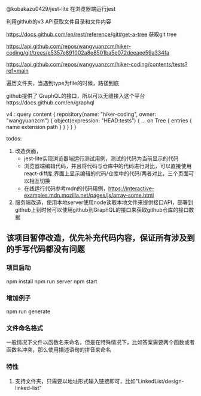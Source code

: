 @kobakazu0429/jest-lite
在浏览器端运行jest


利用github的v3 API获取文件目录和文件内容

https://docs.github.com/en/rest/reference/git#get-a-tree  获取git tree

https://api.github.com/repos/wangyuanzcm/hiker-coding/git/trees/e5357e891002a8e8501ba5e072deeaee59a334fa


https://api.github.com/repos/wangyuanzcm/hiker-coding/contents/tests?ref=main

遍历文件夹，当遇到type为file的时候，路径到底

github提供了 GraphQL的接口，所以可以无缝接入这个平台https://docs.github.com/en/graphql

v4 :
query content {
  repository(name: "hiker-coding", owner: "wangyuanzcm") {
    object(expression: "HEAD:tests") {
      ... on Tree {
        entries {
          name
          extension
          path
        }
      }
    }
  }
}



todos:
1. 改造页面，
    * jest-lite实现浏览器端运行测试用例，测试的代码为当前显示的代码
    * 浏览器端编辑代码，并且将代码与仓库中的代码进行对比，可以直接使用react-diff库,界面上显示编辑的代码/仓库中的代码/两者对比，三个页面可以相互切换
    * 在线运行代码参考mdn的代码用例，https://interactive-examples.mdn.mozilla.net/pages/js/array-some.html
2. 服务端改造，使用本地server使用node读取本地文件来提供接口API，部署到github上到时候可以使用github到GraphQL的接口来获取github仓库的接口数据


## 该项目暂停改造，优先补充代码内容，保证所有涉及到的手写代码都没有问题


### 项目启动
npm install
npm run server
npm start

### 增加例子
npm run generate

### 文件命名格式

一般情况下文件以函数名来命名，但是在特殊情况下，比如答案需要两个函数或者函数名冲突，那么使用描述语句的拼音来命名

### 特性

1. 支持文件夹，只需要以地址形式输入链接即可，比如"LinkedList/design-linked-list"
